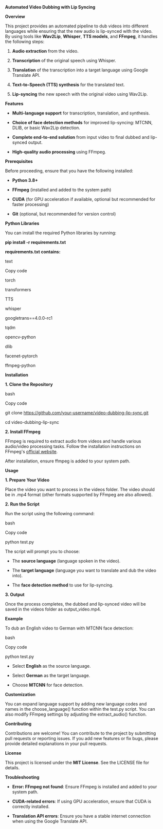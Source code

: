 **Automated Video Dubbing with Lip Syncing**

**Overview**

This project provides an automated pipeline to dub videos into different
languages while ensuring that the new audio is lip-synced with the
video. By using tools like **Wav2Lip**, **Whisper**, **TTS models**, and
**FFmpeg**, it handles the following steps:

1.  **Audio extraction** from the video.

2.  **Transcription** of the original speech using Whisper.

3.  **Translation** of the transcription into a target language using
    Google Translate API.

4.  **Text-to-Speech (TTS) synthesis** for the translated text.

5.  **Lip-syncing** the new speech with the original video using
    Wav2Lip.

**Features**

-   **Multi-language support** for transcription, translation, and
    synthesis.

-   **Choice of face detection methods** for improved lip-syncing:
    MTCNN, DLIB, or basic Wav2Lip detection.

-   **Complete end-to-end solution** from input video to final dubbed
    and lip-synced output.

-   **High-quality audio processing** using FFmpeg.

**Prerequisites**

Before proceeding, ensure that you have the following installed:

-   **Python 3.8+**

-   **FFmpeg** (installed and added to the system path)

-   **CUDA** (for GPU acceleration if available, optional but
    recommended for faster processing)

-   **Git** (optional, but recommended for version control)

**Python Libraries**

You can install the required Python libraries by running:

**pip install -r requirements.txt**

**requirements.txt contains:**

text

Copy code

torch

transformers

TTS

whisper

googletrans==4.0.0-rc1

tqdm

opencv-python

dlib

facenet-pytorch

ffmpeg-python

**Installation**

**1. Clone the Repository**

bash

Copy code

git clone https://github.com/your-username/video-dubbing-lip-sync.git

cd video-dubbing-lip-sync

**2. Install FFmpeg**

FFmpeg is required to extract audio from videos and handle various
audio/video processing tasks. Follow the installation instructions on
FFmpeg\'s [official website](https://ffmpeg.org/download.html).

After installation, ensure ffmpeg is added to your system path.

**Usage**

**1. Prepare Your Video**

Place the video you want to process in the videos folder. The video
should be in .mp4 format (other formats supported by FFmpeg are also
allowed).

**2. Run the Script**

Run the script using the following command:

bash

Copy code

python test.py

The script will prompt you to choose:

-   The **source language** (language spoken in the video).

-   The **target language** (language you want to translate and dub the
    video into).

-   The **face detection method** to use for lip-syncing.

**3. Output**

Once the process completes, the dubbed and lip-synced video will be
saved in the videos folder as output_video.mp4.

**Example**

To dub an English video to German with MTCNN face detection:

bash

Copy code

python test.py

-   Select **English** as the source language.

-   Select **German** as the target language.

-   Choose **MTCNN** for face detection.

**Customization**

You can expand language support by adding new language codes and names
in the choose_language() function within the test.py script. You can
also modify FFmpeg settings by adjusting the extract_audio() function.

**Contributing**

Contributions are welcome! You can contribute to the project by
submitting pull requests or reporting issues. If you add new features or
fix bugs, please provide detailed explanations in your pull requests.

**License**

This project is licensed under the **MIT License**. See the LICENSE file
for details.

**Troubleshooting**

-   **Error: FFmpeg not found**: Ensure FFmpeg is installed and added to
    your system path.

-   **CUDA-related errors**: If using GPU acceleration, ensure that CUDA
    is correctly installed.

-   **Translation API errors**: Ensure you have a stable internet
    connection when using the Google Translate API.
